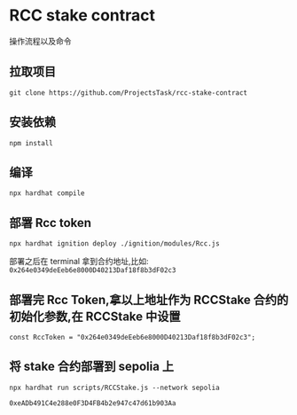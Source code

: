 # RCC stake contract

操作流程以及命令

## 拉取项目

```
git clone https://github.com/ProjectsTask/rcc-stake-contract
```

## 安装依赖

```
npm install
```

## 编译

```
npx hardhat compile
```

## 部署 Rcc token

```
npx hardhat ignition deploy ./ignition/modules/Rcc.js
```

部署之后在 terminal 拿到合约地址,比如: `0x264e0349deEeb6e8000D40213Daf18f8b3dF02c3`

## 部署完 Rcc Token,拿以上地址作为 RCCStake 合约的初始化参数,在 RCCStake 中设置

```
const RccToken = "0x264e0349deEeb6e8000D40213Daf18f8b3dF02c3";
```

## 将 stake 合约部署到 sepolia 上

```
npx hardhat run scripts/RCCStake.js --network sepolia

0xeADb491C4e288e0F3D4FB4b2e947c47d61b903Aa
```
